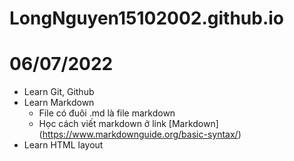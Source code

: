 # LongNguyen15102002.github.io

# 06/07/2022
- Learn Git, Github
- Learn Markdown
  - File có đuôi .md là file markdown
  - Học cách viết markdown ở link [Markdown] (https://www.markdownguide.org/basic-syntax/)
- Learn HTML layout